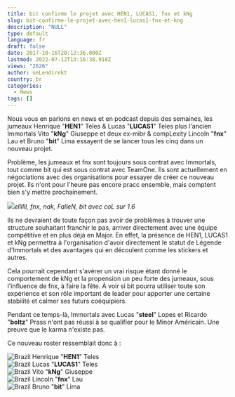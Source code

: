 ```yaml
---
title: bit confirme le projet avec HEN1, LUCAS1, fnx et kNg
slug: bit-confirme-le-projet-avec-hen1-lucas1-fnx-et-kng
description: "NULL"
type: default
language: fr
draft: false
date: 2017-10-16T20:12:36.000Z
lastmod: 2022-07-12T13:16:38.918Z
views: "2626"
author: neLendirekt
country: br
categories:
  - News
tags: []
---
```

Nous vous en parlons en news et en podcast depuis des semaines, les jumeaux Henrique "**HEN1**" Teles & Lucas "**LUCAS1**" Teles plus l'ancien Immortals Vito "**kNg**" Giuseppe et deux ex-mibr & compLexity Lincoln "**fnx**" Lau et Bruno "**bit**" Lima essayent de se lancer tous les cinq dans un nouveau projet.

Problème, les jumeaux et fnx sont toujours sous contrat avec Immortals, tout comme bit qui est sous contrat avec TeamOne. Ils sont actuellement en négociations avec des organisations pour essayer de créer ce nouveau projet. Ils n'ont pour l'heure pas encore pracc ensemble, mais comptent bien s'y mettre prochainement.

![](/images/articles/59e50fefb3a64/images/Lh3mJvorhSX9Gl5ELikGBH0nidAGe1QAfV9cXsiG.jpeg)_ellllll, fnx, nak, FalleN, bit avec coL sur 1.6_

Ils ne devraient de toute façon pas avoir de problèmes à trouver une structure souhaitant franchir le pas, arriver directement avec une équipe compétitive et en plus déjà en Major. En effet, la présence de HEN1, LUCAS1 et kNg permettra à l'organisation d'avoir directement le statut de Légende d'Immortals et des avantages qui en découlent comme les stickers et autres. 

Cela pourrait cependant s'avérer un vrai risque étant donné le comportement de kNg et la propension un peu forte des jumeaux, sous l'influence de fnx, à faire la fête. À voir si bit pourra utiliser toute son expérience et son rôle important de leader pour apporter une certaine stabilité et calmer ses futurs coéquipiers.

Pendant ce temps-là, Immortals avec Lucas "**steel**" Lopes et Ricardo "**boltz**" Prass n'ont pas réussi à se qualifier pour le Minor Américain. Une preuve que le karma n'existe pas.

Ce nouveau roster ressemblait donc à : 

![Brazil](/images/countries/br.svg)⁠ Henrique "**HEN1**" Teles  
![Brazil](/images/countries/br.svg)⁠ Lucas "**LUCAS1**" Teles  
![Brazil](/images/countries/br.svg)⁠ Vito "**kNg**" Giuseppe  
![Brazil](/images/countries/br.svg)⁠ Lincoln "**fnx**" Lau  
![Brazil](/images/countries/br.svg)⁠ Bruno "**bit**" Lima
